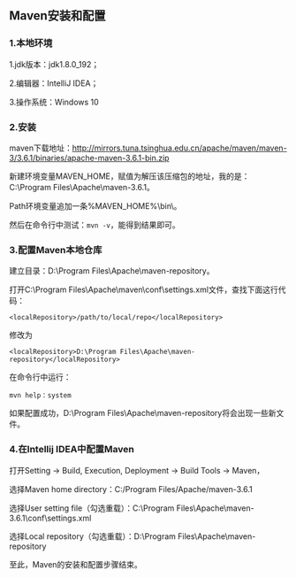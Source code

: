 ## Maven安装和配置

### 1.本地环境

1.jdk版本：jdk1.8.0_192；

2.编辑器：IntelliJ IDEA；

3.操作系统：Windows 10

### 2.安装

maven下载地址：http://mirrors.tuna.tsinghua.edu.cn/apache/maven/maven-3/3.6.1/binaries/apache-maven-3.6.1-bin.zip

新建环境变量MAVEN_HOME，赋值为解压该压缩包的地址，我的是：C:\Program Files\Apache\maven-3.6.1。

Path环境变量追加一条%MAVEN_HOME%\bin\。

然后在命令行中测试：`mvn -v`，能得到结果即可。

### 3.配置Maven本地仓库

建立目录：D:\Program Files\Apache\maven-repository。

打开C:\Program Files\Apache\maven\conf\settings.xml文件，查找下面这行代码：

`<localRepository>/path/to/local/repo</localRepository>`

修改为

`<localRepository>D:\Program Files\Apache\maven-repository</localRepository>`

在命令行中运行：

`mvn help：system`

如果配置成功，D:\Program Files\Apache\maven-repository将会出现一些新文件。

### 4.在Intellij IDEA中配置Maven

打开Setting -> Build, Execution, Deployment -> Build Tools -> Maven，

选择Maven home directory：C:/Program Files/Apache/maven-3.6.1

选择User setting file（勾选重载）：C:\Program Files\Apache\maven-3.6.1\conf\settings.xml

选择Local repository（勾选重载）：D:\Program Files\Apache\maven-repository

至此，Maven的安装和配置步骤结束。



